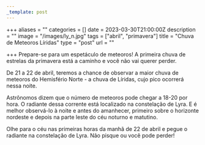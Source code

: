 ```yaml
---
_template: post
---
```



+++
aliases = ""
categories = []
date = 2023-03-30T21:00:00Z
description = ""
image = "/images/ly_n.jpg"
tags = ["abril", "primavera"]
title = "Chuva de Meteoros Líridas"
type = "post"
url = ""

+++
Prepare-se para um espetáculo de meteoros! A primeira chuva de estrelas da primavera está a caminho e você não vai querer perder.

De 21 a 22 de abril, teremos a chance de observar a maior chuva de meteoros do Hemisfério Norte - a chuva de Líridas, cujo pico ocorrerá nessa noite.

Astrônomos dizem que o número de meteoros pode chegar a 18-20 por hora. O radiante dessa corrente está localizado na constelação de Lyra. E é melhor observá-lo à noite e antes do amanhecer, primeiro sobre o horizonte nordeste e depois na parte leste do céu noturno e matutino.

Olhe para o céu nas primeiras horas da manhã de 22 de abril e pegue o radiante na constelação de Lyra. Não pisque ou você pode perder!
